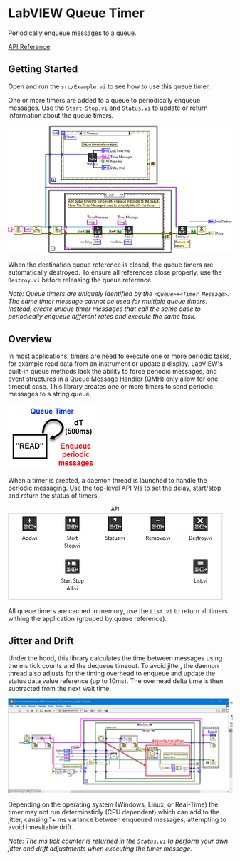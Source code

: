 # LabVIEW Queue Timer
 Periodically enqueue messages to a queue.

[API Reference](docs/api/queuetimer.md)

## Getting Started

Open and run the `src/Example.vi` to see how to use this queue timer.

One or more timers are added to a queue to periodically enqueue messages. Use the `Start Stop.vi` and `Status.vi` to update or return information about the queue timers.

![Example](docs/api/queuetimer/Example_QueueTimer.lvlib_Example.vi.png)

When the destination queue reference is closed, the queue timers are automatically destroyed. To ensure all references close properly, use the `Destroy.vi` before releasing the queue reference.

*Note: Queue timers are uniquely identified by the `<Queue>+<Timer_Message>`. The same timer message cannot be used for multiple queue timers. Instead, create unique timer messages that call the same case to periodically enqueue different rates and execute the same task.*

## Overview

In most applications, timers are need to execute one or more periodic tasks, for example read data from an instrument or update a display. LabVIEW's built-in queue methods lack the ability to force periodic messages, and event structures in a Queue Message Handler (QMH) only allow for one timeout case. This library creates one or more timers to send periodic messages to a string queue.

![Queue Timer](docs/imgs/QueueTimer.png)

When a timer is created, a daemon thread is launched to handle the periodic messaging. Use the top-level API VIs to set the delay, start/stop and return the status of timers.

![API](docs/api/queuetimer/Palette_API.png)

All queue timers are cached in memory, use the `List.vi` to return all timers withing the application (grouped by queue reference).

## Jitter and Drift

Under the hood, this library calculates the time between messages using the ms tick counts and the dequeue timeout. To avoid jitter, the daemon thread also adjusts for the timing overhead to enqueue and update the status data value reference (up to 10ms). The overhead delta time is then subtracted from the next wait time.

![Jitter](docs/imgs/Jitter.png)

Depending on the operating system (Windows, Linux, or Real-Time) the timer may not run determinsticly (CPU dependent) which can add to the jitter, causing 1+ ms variance between enqueued messages; attempting to avoid innevitable drift. 

*Note: The ms tick counter is returned in the `Status.vi` to perform your own jitter and drift adjustments when executing the timer message.*
